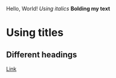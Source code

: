 Hello, World!
_Using italics_
**Bolding my text**
# Using titles
## Different headings
[Link](https://www.youtube.com/watch?v=dQw4w9WgXcQ)
